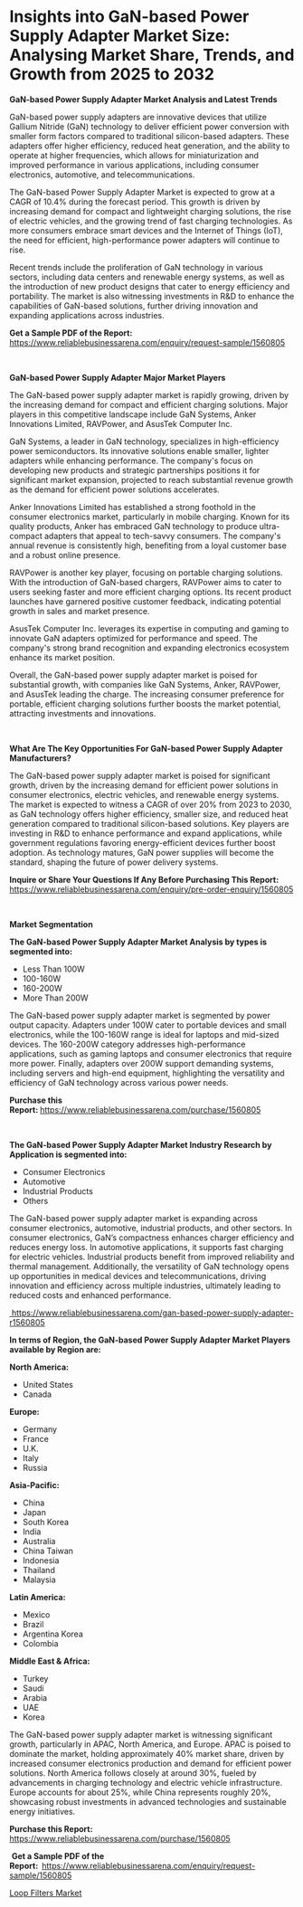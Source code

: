 <p><h1>Insights into GaN-based Power Supply Adapter Market Size: Analysing Market Share, Trends, and Growth from 2025 to 2032</h1></p><p><strong>GaN-based Power Supply Adapter Market Analysis and Latest Trends</strong></p>
<p><p>GaN-based power supply adapters are innovative devices that utilize Gallium Nitride (GaN) technology to deliver efficient power conversion with smaller form factors compared to traditional silicon-based adapters. These adapters offer higher efficiency, reduced heat generation, and the ability to operate at higher frequencies, which allows for miniaturization and improved performance in various applications, including consumer electronics, automotive, and telecommunications.</p><p>The GaN-based Power Supply Adapter Market is expected to grow at a CAGR of 10.4% during the forecast period. This growth is driven by increasing demand for compact and lightweight charging solutions, the rise of electric vehicles, and the growing trend of fast charging technologies. As more consumers embrace smart devices and the Internet of Things (IoT), the need for efficient, high-performance power adapters will continue to rise. </p><p>Recent trends include the proliferation of GaN technology in various sectors, including data centers and renewable energy systems, as well as the introduction of new product designs that cater to energy efficiency and portability. The market is also witnessing investments in R&D to enhance the capabilities of GaN-based solutions, further driving innovation and expanding applications across industries.</p></p>
<p><strong>Get a Sample PDF of the Report:&nbsp;</strong> <a href="https://www.reliablebusinessarena.com/enquiry/request-sample/1560805?utm_campaign=2106&utm_medium=2&utm_source=Github&utm_content=ia&utm_term=10022025&utm_id=gan-based-power-supply-adapter">https://www.reliablebusinessarena.com/enquiry/request-sample/1560805</a></p>
<p>&nbsp;</p>
<p><strong>GaN-based Power Supply Adapter Major Market Players</strong></p>
<p><p>The GaN-based power supply adapter market is rapidly growing, driven by the increasing demand for compact and efficient charging solutions. Major players in this competitive landscape include GaN Systems, Anker Innovations Limited, RAVPower, and AsusTek Computer Inc.</p><p>GaN Systems, a leader in GaN technology, specializes in high-efficiency power semiconductors. Its innovative solutions enable smaller, lighter adapters while enhancing performance. The company's focus on developing new products and strategic partnerships positions it for significant market expansion, projected to reach substantial revenue growth as the demand for efficient power solutions accelerates.</p><p>Anker Innovations Limited has established a strong foothold in the consumer electronics market, particularly in mobile charging. Known for its quality products, Anker has embraced GaN technology to produce ultra-compact adapters that appeal to tech-savvy consumers. The company's annual revenue is consistently high, benefiting from a loyal customer base and a robust online presence.</p><p>RAVPower is another key player, focusing on portable charging solutions. With the introduction of GaN-based chargers, RAVPower aims to cater to users seeking faster and more efficient charging options. Its recent product launches have garnered positive customer feedback, indicating potential growth in sales and market presence.</p><p>AsusTek Computer Inc. leverages its expertise in computing and gaming to innovate GaN adapters optimized for performance and speed. The company's strong brand recognition and expanding electronics ecosystem enhance its market position.</p><p>Overall, the GaN-based power supply adapter market is poised for substantial growth, with companies like GaN Systems, Anker, RAVPower, and AsusTek leading the charge. The increasing consumer preference for portable, efficient charging solutions further boosts the market potential, attracting investments and innovations.</p></p>
<p>&nbsp;</p>
<p><strong>What Are The Key Opportunities For GaN-based Power Supply Adapter Manufacturers?</strong></p>
<p><p>The GaN-based power supply adapter market is poised for significant growth, driven by the increasing demand for efficient power solutions in consumer electronics, electric vehicles, and renewable energy systems. The market is expected to witness a CAGR of over 20% from 2023 to 2030, as GaN technology offers higher efficiency, smaller size, and reduced heat generation compared to traditional silicon-based solutions. Key players are investing in R&D to enhance performance and expand applications, while government regulations favoring energy-efficient devices further boost adoption. As technology matures, GaN power supplies will become the standard, shaping the future of power delivery systems.</p></p>
<p><strong>Inquire or Share Your Questions If Any Before Purchasing This Report:</strong> <a href="https://www.reliablebusinessarena.com/enquiry/pre-order-enquiry/1560805?utm_campaign=2106&utm_medium=2&utm_source=Github&utm_content=ia&utm_term=10022025&utm_id=gan-based-power-supply-adapter">https://www.reliablebusinessarena.com/enquiry/pre-order-enquiry/1560805</a></p>
<p>&nbsp;</p>
<p><strong>Market Segmentation</strong></p>
<p><strong>The GaN-based Power Supply Adapter Market Analysis by types is segmented into:</strong></p>
<p><ul><li>Less Than 100W</li><li>100-160W</li><li>160-200W</li><li>More Than 200W</li></ul></p>
<p><p>The GaN-based power supply adapter market is segmented by power output capacity. Adapters under 100W cater to portable devices and small electronics, while the 100-160W range is ideal for laptops and mid-sized devices. The 160-200W category addresses high-performance applications, such as gaming laptops and consumer electronics that require more power. Finally, adapters over 200W support demanding systems, including servers and high-end equipment, highlighting the versatility and efficiency of GaN technology across various power needs.</p></p>
<p><strong>Purchase this Report:&nbsp;</strong><a href="https://www.reliablebusinessarena.com/purchase/1560805?utm_campaign=2106&utm_medium=2&utm_source=Github&utm_content=ia&utm_term=10022025&utm_id=gan-based-power-supply-adapter">https://www.reliablebusinessarena.com/purchase/1560805</a></p>
<p>&nbsp;</p>
<p><strong>The GaN-based Power Supply Adapter Market Industry Research by Application is segmented into:</strong></p>
<p><ul><li>Consumer Electronics</li><li>Automotive</li><li>Industrial Products</li><li>Others</li></ul></p>
<p><p>The GaN-based power supply adapter market is expanding across consumer electronics, automotive, industrial products, and other sectors. In consumer electronics, GaN’s compactness enhances charger efficiency and reduces energy loss. In automotive applications, it supports fast charging for electric vehicles. Industrial products benefit from improved reliability and thermal management. Additionally, the versatility of GaN technology opens up opportunities in medical devices and telecommunications, driving innovation and efficiency across multiple industries, ultimately leading to reduced costs and enhanced performance.</p></p>
<p><a href="https://www.reliablebusinessarena.com/gan-based-power-supply-adapter-r1560805?utm_campaign=2106&utm_medium=2&utm_source=Github&utm_content=ia&utm_term=10022025&utm_id=gan-based-power-supply-adapter">&nbsp;https://www.reliablebusinessarena.com/gan-based-power-supply-adapter-r1560805</a></p>
<p><strong>In terms of Region, the GaN-based Power Supply Adapter Market Players available by Region are:</strong></p>
<p>
    <p> <strong> North America: </strong>
        <ul>
            <li>United States</li>
            <li>Canada</li>
        </ul>
        </p> 
    <p> <strong> Europe: </strong>
        <ul>
            <li>Germany</li>
            <li>France</li>
            <li>U.K.</li>
            <li>Italy</li>
            <li>Russia</li>
        </ul>
        </p> 
    <p> <strong> Asia-Pacific: </strong>
        <ul>
            <li>China</li>
            <li>Japan</li>
            <li>South Korea</li>
            <li>India</li>
            <li>Australia</li>
            <li>China Taiwan</li>
            <li>Indonesia</li>
            <li>Thailand</li>
            <li>Malaysia</li>
        </ul>
        </p> 
    <p> <strong> Latin America: </strong>
        <ul>
            <li>Mexico</li>
            <li>Brazil</li>
            <li>Argentina Korea</li>
            <li>Colombia</li>
        </ul>
        </p> 
    <p> <strong> Middle East & Africa: </strong>
        <ul>
            <li>Turkey</li>
            <li>Saudi</li>
            <li>Arabia</li>
            <li>UAE</li>
            <li>Korea</li>
        </ul>
    </p>
    </p>
<p><p>The GaN-based power supply adapter market is witnessing significant growth, particularly in APAC, North America, and Europe. APAC is poised to dominate the market, holding approximately 40% market share, driven by increased consumer electronics production and demand for efficient power solutions. North America follows closely at around 30%, fueled by advancements in charging technology and electric vehicle infrastructure. Europe accounts for about 25%, while China represents roughly 20%, showcasing robust investments in advanced technologies and sustainable energy initiatives.</p></p>
<p><strong>Purchase this Report: </strong><a href="https://www.reliablebusinessarena.com/purchase/1560805?utm_campaign=2106&utm_medium=2&utm_source=Github&utm_content=ia&utm_term=10022025&utm_id=gan-based-power-supply-adapter">https://www.reliablebusinessarena.com/purchase/1560805</a></p>
<p>&nbsp;<strong>Get a Sample PDF of the Report:&nbsp;&nbsp;</strong><a href="https://www.reliablebusinessarena.com/enquiry/request-sample/1560805?utm_campaign=2106&utm_medium=2&utm_source=Github&utm_content=ia&utm_term=10022025&utm_id=gan-based-power-supply-adapter">https://www.reliablebusinessarena.com/enquiry/request-sample/1560805</a></p>
<p><strong></strong></p>
<p><p><a href="https://github.com/JosephineMcguire65/Market-Research-Report-List-1/blob/main/loop-filters-market.md?utm_campaign=2106&utm_medium=2&utm_source=Github&utm_content=ia&utm_term=10022025&utm_id=gan-based-power-supply-adapter">Loop Filters Market</a></p></p>